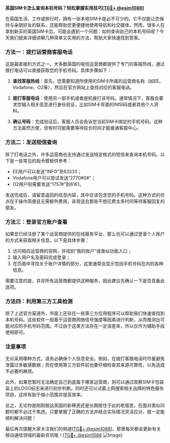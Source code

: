 **英国SIM卡怎么查询本机号码？轻松掌握实用技巧[[TG💪+ @esim1088](https://t.me/s/esim1088)]**

在英国生活、工作或旅行时，拥有一张本地SIM卡是必不可少的。它不仅能让您保持与亲朋好友的联系，还能帮助您更便捷地使用导航和社交媒体。然而，很多人在拿到新买的英国SIM卡后，可能会遇到一个问题：如何查询自己的本机号码呢？今天我们就来详细讲解几种简单又实用的方法，帮助大家快速找到答案。

### 方法一：拨打运营商客服电话

这是最直接的方式之一。大多数英国的电信运营商都提供了专门的客服热线，通过拨打电话可以直接获取您的手机号码。具体步骤如下：

1. **查找客服热线**：首先，您需要知道所使用的SIM卡所属的运营商名称（如EE、Vodafone、O2等），然后在官方网站上查找对应的客服电话。
   
2. **拨打客服电话**：使用另一部手机或者座机拨打该号码。通常情况下，客服会要求您输入相关信息进行身份验证，比如SIM卡背面的IMSI码或者其他个人资料。

3. **确认号码**：完成验证后，客服人员会告诉您当前SIM卡绑定的手机号码。这种方法虽然方便，但有时可能需要等待较长时间才能接通客服中心。

### 方法二：发送短信查询

除了打电话之外，许多运营商也支持通过发送特定格式的短信来查询本机号码。以下是一些常见的指令模板供参考：

- EE用户可以发送“INFO”至63333；
- Vodafone用户可以尝试发送“2770#0#”；
- O2用户则需要发送“1757#”到6161。

发送完成后，请留意返回的信息内容，其中应该包含您的手机号码。这种方式的优点在于操作简便且无需额外费用，非常适合那些不想花费太多时间等待客服回复的朋友。

### 方法三：登录官方账户查看

如果您已经注册了某个运营商提供的在线服务平台，那么也可以通过登录个人账户的方式来获取相关信息。以下是具体步骤：

1. 访问相应运营商的官网，并找到“我的账户”或类似功能入口；
2. 输入用户名及密码完成登录；
3. 在页面中寻找关于账户详情的部分，这里通常会显示包括手机号码在内的各种信息。

需要注意的是，并非所有运营商都提供这种服务，因此建议先确认一下是否具备此选项。

### 方法四：利用第三方工具检测

除了上述官方渠道外，市面上还存在一些第三方应用程序可以帮助我们快速查找到本机号码。这些软件一般基于运营商网络信号强度等因素进行判断，从而推测出可能对应的手机号码范围。不过由于这类方法存在一定误差率，所以仅作为辅助手段使用即可。

### 注意事项

无论采用哪种方式，请务必确保个人信息安全。例如，在拨打客服电话时尽量避免泄露过多敏感数据；而在使用第三方软件前也要仔细检查其来源可靠性，以免造成不必要的麻烦。

此外，如果您暂时无法确定自己到底属于哪家运营商，则可以通过观察SIM卡包装盒上的LOGO标志来进行初步判断。同时还可以试着上网搜索相关品牌的特色服务项目，这样有助于缩小范围并提高效率。

总之，无论你是刚刚抵达英国的新移民还是长期居住于此的老居民，在面对类似问题时都不必过于焦虑。只要掌握了正确的方法并结合实际情况灵活应对，就一定能顺利解决问题！

最后再次提醒大家关注我们的频道[[TG💪+ @esim1088](https://t.me/s/esim1088)]，那里每天都会更新有关移动通信领域的最新资讯哦！[[TG💪+ @esim1088](https://t.me/s/esim1088) ![Image](https://i.postimg.cc/4NQfJmqS/Snipaste-2025-05-13-00-14-12.png)]